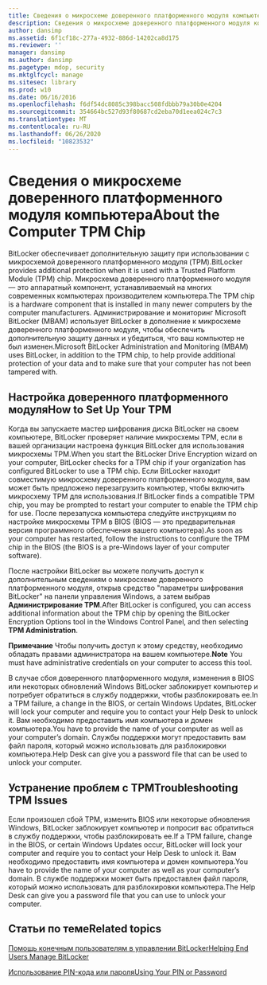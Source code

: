 ```yaml
---
title: Сведения о микросхеме доверенного платформенного модуля компьютера
description: Сведения о микросхеме доверенного платформенного модуля компьютера
author: dansimp
ms.assetid: 6f1cf18c-277a-4932-886d-14202ca8d175
ms.reviewer: ''
manager: dansimp
ms.author: dansimp
ms.pagetype: mdop, security
ms.mktglfcycl: manage
ms.sitesec: library
ms.prod: w10
ms.date: 06/16/2016
ms.openlocfilehash: f6df54dc8085c398bacc508fdbbb79a30b0e4204
ms.sourcegitcommit: 354664bc527d93f80687cd2eba70d1eea024c7c3
ms.translationtype: MT
ms.contentlocale: ru-RU
ms.lasthandoff: 06/26/2020
ms.locfileid: "10823532"
---
```

# <span data-ttu-id="15592-103">Сведения о микросхеме доверенного платформенного модуля компьютера</span><span class="sxs-lookup"><span data-stu-id="15592-103">About the Computer TPM Chip</span></span>


<span data-ttu-id="15592-104">BitLocker обеспечивает дополнительную защиту при использовании с микросхемой доверенного платформенного модуля (TPM).</span><span class="sxs-lookup"><span data-stu-id="15592-104">BitLocker provides additional protection when it is used with a Trusted Platform Module (TPM) chip.</span></span> <span data-ttu-id="15592-105">Микросхема доверенного платформенного модуля — это аппаратный компонент, устанавливаемый на многих современных компьютерах производителем компьютера.</span><span class="sxs-lookup"><span data-stu-id="15592-105">The TPM chip is a hardware component that is installed in many newer computers by the computer manufacturers.</span></span> <span data-ttu-id="15592-106">Администрирование и мониторинг Microsoft BitLocker (MBAM) использует BitLocker в дополнение к микросхеме доверенного платформенного модуля, чтобы обеспечить дополнительную защиту данных и убедиться, что ваш компьютер не был изменен.</span><span class="sxs-lookup"><span data-stu-id="15592-106">Microsoft BitLocker Administration and Monitoring (MBAM) uses BitLocker, in addition to the TPM chip, to help provide additional protection of your data and to make sure that your computer has not been tampered with.</span></span>

## <span data-ttu-id="15592-107">Настройка доверенного платформенного модуля</span><span class="sxs-lookup"><span data-stu-id="15592-107">How to Set Up Your TPM</span></span>


<span data-ttu-id="15592-108">Когда вы запускаете мастер шифрования диска BitLocker на своем компьютере, BitLocker проверяет наличие микросхемы TPM, если в вашей организации настроена функция BitLocker для использования микросхемы TPM.</span><span class="sxs-lookup"><span data-stu-id="15592-108">When you start the BitLocker Drive Encryption wizard on your computer, BitLocker checks for a TPM chip if your organization has configured BitLocker to use a TPM chip.</span></span> <span data-ttu-id="15592-109">Если BitLocker находит совместимую микросхему доверенного платформенного модуля, вам может быть предложено перезагрузить компьютер, чтобы включить микросхему TPM для использования.</span><span class="sxs-lookup"><span data-stu-id="15592-109">If BitLocker finds a compatible TPM chip, you may be prompted to restart your computer to enable the TPM chip for use.</span></span> <span data-ttu-id="15592-110">После перезапуска компьютера следуйте инструкциям по настройке микросхемы TPM в BIOS (BIOS — это предварительная версия программного обеспечения вашего компьютера).</span><span class="sxs-lookup"><span data-stu-id="15592-110">As soon as your computer has restarted, follow the instructions to configure the TPM chip in the BIOS (the BIOS is a pre-Windows layer of your computer software).</span></span>

<span data-ttu-id="15592-111">После настройки BitLocker вы можете получить доступ к дополнительным сведениям о микросхеме доверенного платформенного модуля, открыв средство "параметры шифрования BitLocker" на панели управления Windows, а затем выбрав **Администрирование TPM**.</span><span class="sxs-lookup"><span data-stu-id="15592-111">After BitLocker is configured, you can access additional information about the TPM chip by opening the BitLocker Encryption Options tool in the Windows Control Panel, and then selecting **TPM Administration**.</span></span>

<span data-ttu-id="15592-112">**Примечание**  Чтобы получить доступ к этому средству, необходимо обладать правами администратора на вашем компьютере.</span><span class="sxs-lookup"><span data-stu-id="15592-112">**Note** You must have administrative credentials on your computer to access this tool.</span></span>

 

<span data-ttu-id="15592-113">В случае сбоя доверенного платформенного модуля, изменения в BIOS или некоторых обновлений Windows BitLocker заблокирует компьютер и потребует обратиться в службу поддержки, чтобы разблокировать ее.</span><span class="sxs-lookup"><span data-stu-id="15592-113">In a TPM failure, a change in the BIOS, or certain Windows Updates, BitLocker will lock your computer and require you to contact your Help Desk to unlock it.</span></span> <span data-ttu-id="15592-114">Вам необходимо предоставить имя компьютера и домен компьютера.</span><span class="sxs-lookup"><span data-stu-id="15592-114">You have to provide the name of your computer as well as your computer’s domain.</span></span> <span data-ttu-id="15592-115">Службы поддержки могут предоставить вам файл пароля, который можно использовать для разблокировки компьютера.</span><span class="sxs-lookup"><span data-stu-id="15592-115">Help Desk can give you a password file that can be used to unlock your computer.</span></span>

## <span data-ttu-id="15592-116">Устранение проблем с TPM</span><span class="sxs-lookup"><span data-stu-id="15592-116">Troubleshooting TPM Issues</span></span>


<span data-ttu-id="15592-117">Если произошел сбой TPM, изменить BIOS или некоторые обновления Windows, BitLocker заблокирует компьютер и попросит вас обратиться в службу поддержки, чтобы разблокировать ее.</span><span class="sxs-lookup"><span data-stu-id="15592-117">If a TPM failure, change in the BIOS, or certain Windows Updates occur, BitLocker will lock your computer and require you to contact your Help Desk to unlock it.</span></span> <span data-ttu-id="15592-118">Вам необходимо предоставить имя компьютера и домен компьютера.</span><span class="sxs-lookup"><span data-stu-id="15592-118">You have to provide the name of your computer as well as your computer’s domain.</span></span> <span data-ttu-id="15592-119">В службе поддержки может быть предоставлен файл пароля, который можно использовать для разблокировки компьютера.</span><span class="sxs-lookup"><span data-stu-id="15592-119">The Help Desk can give you a password file that you can use to unlock your computer.</span></span>

## <span data-ttu-id="15592-120">Статьи по теме</span><span class="sxs-lookup"><span data-stu-id="15592-120">Related topics</span></span>


[<span data-ttu-id="15592-121">Помощь конечным пользователям в управлении BitLocker</span><span class="sxs-lookup"><span data-stu-id="15592-121">Helping End Users Manage BitLocker</span></span>](helping-end-users-manage-bitlocker.md)

[<span data-ttu-id="15592-122">Использование PIN-кода или пароля</span><span class="sxs-lookup"><span data-stu-id="15592-122">Using Your PIN or Password</span></span>](using-your-pin-or-password.md)

 

 





